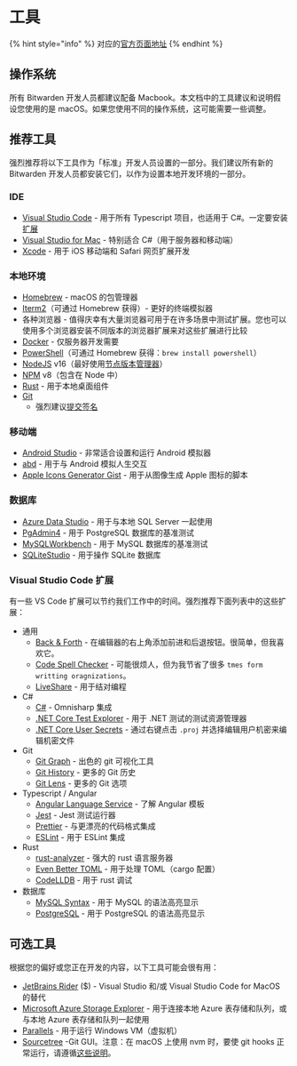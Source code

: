 # 工具

{% hint style="info" %}
对应的[官方页面地址](https://contributing.bitwarden.com/getting-started/tools/)
{% endhint %}

## 操作系统 <a href="#operating-system" id="operating-system"></a>

所有 Bitwarden 开发人员都建议配备 Macbook。本文档中的工具建议和说明假设您使用的是 macOS。如果您使用不同的操作系统，这可能需要一些调整。

## 推荐工具 <a href="#recommended-tools" id="recommended-tools"></a>

强烈推荐将以下工具作为「标准」开发人员设置的一部分。我们建议所有新的 Bitwarden 开发人员都安装它们，以作为设置本地开发环境的一部分。

### IDE <a href="#ides" id="ides"></a>

* [Visual Studio Code](https://code.visualstudio.com/) - 用于所有 Typescript 项目，也适用于 C#。一定要安装[扩展](tools.md#visual-studio-code-extensions)
* [Visual Studio for Mac](https://visualstudio.microsoft.com/vs/mac/) - 特别适合 C#（用于服务器和移动端）
* [Xcode](https://developer.apple.com/xcode/) - 用于 iOS 移动端和 Safari 网页扩展开发

### 本地环境 <a href="#local-environment" id="local-environment"></a>

* [Homebrew](https://brew.sh/) - macOS 的包管理器
* [Iterm2](https://iterm2.com/)（可通过 Homebrew 获得）- 更好的终端模拟器
* 各种浏览器 - 值得庆幸有大量浏览器可用于在许多场景中测试扩展。您也可以使用多个浏览器安装不同版本的浏览器扩展来对这些扩展进行比较
* [Docker](https://docs.docker.com/get-docker/) - 仅服务器开发需要
* [PowerShell](https://learn.microsoft.com/zh-cn/powershell/scripting/install/installing-powershell-on-macos)（可通过 Homebrew 获得：`brew install powershell`）
* [NodeJS](https://nodejs.org/) v16（最好使用[节点版本管理器](https://docs.npmjs.com/downloading-and-installing-node-js-and-npm)）
* [NPM](https://www.npmjs.com/) v8（包含在 Node 中）
* [Rust](https://www.rust-lang.org/tools/install) - 用于本地桌面组件
* [Git](https://git-scm.com/)
  * 强烈建议[提交签名](../contributing/commit-signing.md)

### 移动端 <a href="#mobile" id="mobile"></a>

* [Android Studio](https://developer.android.com/studio/) - 非常适合设置和运行 Android 模拟器
* [abd](https://developer.android.com/studio/command-line/adb) - 用于与 Android 模拟人生交互
* [Apple Icons Generator Gist](https://gist.github.com/brutella/0bcd671a9e4f63edc12e) - 用于从图像生成 Apple 图标的脚本

### 数据库 <a href="#databases" id="databases"></a>

* [Azure Data Studio](https://docs.microsoft.com/zh-cn/sql/azure-data-studio/download-azure-data-studio) - 用于与本地 SQL Server 一起使用
* [PgAdmin4](https://www.pgadmin.org/) - 用于 PostgreSQL 数据库的基准测试
* [MySQLWorkbench](https://www.mysql.com/products/workbench/) - 用于 MySQL 数据库的基准测试
* [SQLiteStudio](https://www.sqlitestudio.pl/) - 用于操作 SQLite 数据库

### Visual Studio Code 扩展 <a href="#visual-studio-code-extensions" id="visual-studio-code-extensions"></a>

有一些 VS Code 扩展可以节约我们工作中的时间。强烈推荐下面列表中的这些扩展：

* 通用
  * [Back & Forth](https://marketplace.visualstudio.com/items?itemName=nick-rudenko.back-n-forth) - 在编辑器的右上角添加前进和后退按钮。很简单，但我喜欢它。
  * [Code Spell Checker](https://marketplace.visualstudio.com/items?itemName=streetsidesoftware.code-spell-checker) - 可能很烦人，但为我节省了很多 `tmes form writting oragnizations`。
  * [LiveShare](https://marketplace.visualstudio.com/items?itemName=MS-vsliveshare.vsliveshare) - 用于结对编程
* C#
  * [C#](https://marketplace.visualstudio.com/items?itemName=ms-dotnettools.csharp) - Omnisharp 集成
  * [.NET Core Test Explorer](https://marketplace.visualstudio.com/items?itemName=formulahendry.dotnet-test-explorer) - 用于 .NET 测试的测试资源管理器
  * [.NET Core User Secrets](https://marketplace.visualstudio.com/items?itemName=adrianwilczynski.user-secrets) - 通过右键点击 `.proj` 并选择编辑用户机密来编辑机密文件
* Git
  * [Git Graph](https://marketplace.visualstudio.com/items?itemName=mhutchie.git-graph) - 出色的 git 可视化工具
  * [Git History](https://marketplace.visualstudio.com/items?itemName=donjayamanne.githistory) - 更多的 Git 历史
  * [Git Lens](https://marketplace.visualstudio.com/items?itemName=eamodio.gitlens) - 更多的 Git 选项
* Typescript / Angular
  * [Angular Language Service](https://marketplace.visualstudio.com/items?itemName=Angular.ng-template) - 了解 Angular 模板
  * [Jest](https://marketplace.visualstudio.com/items?itemName=Orta.vscode-jest) - Jest 测试运行器
  * [Prettier](https://marketplace.visualstudio.com/items?itemName=esbenp.prettier-vscode) - 与更漂亮的代码格式集成
  * [ESLint](https://marketplace.visualstudio.com/items?itemName=dbaeumer.vscode-eslint) - 用于 ESLint 集成
* Rust
  * [rust-analyzer](https://marketplace.visualstudio.com/items?itemName=matklad.rust-analyzer) - 强大的 rust 语言服务器
  * [Even Better TOML](https://marketplace.visualstudio.com/items?itemName=tamasfe.even-better-toml) - 用于处理 TOML（cargo 配置）
  * [CodeLLDB](https://marketplace.visualstudio.com/items?itemName=vadimcn.vscode-lldb) - 用于 rust 调试
* 数据库
  * [MySQL Syntax](https://marketplace.visualstudio.com/items?itemName=jakebathman.mysql-syntax) - 用于 MySQL 的语法高亮显示
  * [PostgreSQL](https://marketplace.visualstudio.com/items?itemName=ckolkman.vscode-postgres) - 用于 PostgreSQL 的语法高亮显示

## 可选工具 <a href="#optional-tools" id="optional-tools"></a>

根据您的偏好或您正在开发的内容，以下工具可能会很有用：

* [JetBrains Rider](https://www.jetbrains.com/rider/) ($) - Visual Studio 和/或 Visual Studio Code for MacOS 的替代
* [Microsoft Azure Storage Explorer](https://azure.microsoft.com/zh-cn/features/storage-explorer/) - 用于连接本地 Azure 表存储和队列，或与本地 Azure 表存储和队列一起使用
* [Parallels](https://www.parallels.com/) - 用于运行 Windows VM（虚拟机）
* [Sourcetree](https://www.sourcetreeapp.com/) -Git GUI。注意：在 macOS 上使用 nvm 时，要使 git hooks 正常运行，请遵循[这些说明](https://typicode.github.io/husky/#/?id=command-not-found)。
